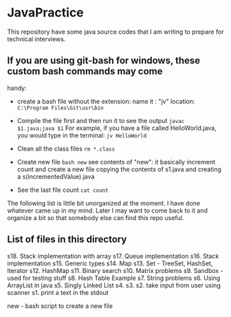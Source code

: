 # JavaPractice
This repository have some java source codes that I am writing to prepare for
technical interviews.

## If you are using git-bash for windows, these custom bash commands may come
handy:

- create a bash file without the extension:
  name it : "jv"
  location:
```C:\Program Files\Git\usr\bin```

- Compile the file first and then run it to see the output
```javac $1.java;java $1```
For example, if you have a file called HelloWorld.java, you would type in the
terminal:
```jv HelloWorld```

- Clean all the class files
  ```rm *.class```

- Create new file
  ```bash new```
  see contents of "new": it basically increment count and create a new file
  copying the contents of s1.java and creating a s(incrementedValue).java

- See the last file count
  ```cat count```


The following list is little bit unorganized at the moment. I have done whatever
came up in my mind. Later I may want to come back to it and organize a bit so
that somebody else can find this repo useful.

List of files in this directory
------------------------------------
s18. Stack implementation with array
s17. Queue implementation
s16. Stack implementation
s15. Generic types <T>
s14. Map
s13. Set - TreeSet, HashSet, Iterator
s12. HashMap
s11. Binary search
s10. Matrix problems
s9. Sandbox - used for testing stuff
s8. Hash Table Example
s7. String problems
s6. Using ArrayList in java
s5. Singly Linked List
s4.
s3.
s2. take input from user using scanner
s1. print a text in the stdout

new - bash script to create a new file

